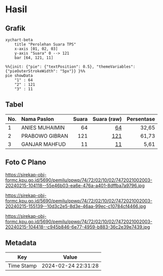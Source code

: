 # Hasil

## Grafik

```mermaid
xychart-beta
    title "Perolehan Suara TPS"
    x-axis [01, 02, 03]
    y-axis "Suara" 0 --> 121
    bar [64, 121, 11]
```

```mermaid
%%{init: {"pie": {"textPosition": 0.5}, "themeVariables": {"pieOuterStrokeWidth": "5px"}} }%%
pie showData
    "1" : 64
    "2" : 121
    "3" : 11
```

## Tabel

| No. | Nama Paslon    | Suara | Suara (raw) | Persentase |
|:--- |:-------------- | -----:| -----------:| ----------:|
| 1   | ANIES MUHAIMIN | 64    | [64][p-1]   | 32,65      |
| 2   | PRABOWO GIBRAN | 121   | [121][p-2]  | 61,73      |
| 3   | GANJAR MAHFUD  | 11    | [11][p-3]   | 5,61       |


[p-1]: https://github.com/gigit-pemilu/pemilu-2024-74-sulawesi-tenggara/blob/main/pilpres/hitung-suara/sub/74-sulawesi-tenggara/sub/72-kota-bau-bau/sub/02-wolio/sub/1002-tomba/sub/003-tps/sub/paslon-1.txt
[p-2]: https://github.com/gigit-pemilu/pemilu-2024-74-sulawesi-tenggara/blob/main/pilpres/hitung-suara/sub/74-sulawesi-tenggara/sub/72-kota-bau-bau/sub/02-wolio/sub/1002-tomba/sub/003-tps/sub/paslon-2.txt
[p-3]: https://github.com/gigit-pemilu/pemilu-2024-74-sulawesi-tenggara/blob/main/pilpres/hitung-suara/sub/74-sulawesi-tenggara/sub/72-kota-bau-bau/sub/02-wolio/sub/1002-tomba/sub/003-tps/sub/paslon-3.txt

## Foto C Plano

https://sirekap-obj-formc.kpu.go.id/5690/pemilu/ppwp/74/72/02/10/02/7472021002003-20240215-104118--55e46b03-ea6e-476a-a401-8dffba7a9796.jpg

https://sirekap-obj-formc.kpu.go.id/5690/pemilu/ppwp/74/72/02/10/02/7472021002003-20240215-155139--10d3c2e5-8d3e-46aa-99ec-c10784cf4466.jpg

https://sirekap-obj-formc.kpu.go.id/5690/pemilu/ppwp/74/72/02/10/02/7472021002003-20240215-104418--c945b846-6e77-4959-b883-36c2e39e7439.jpg


## Metadata

| Key        | Value               |
| ---------- | ------------------- |
| Time Stamp | 2024-02-24 22:31:28 |



